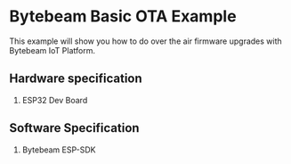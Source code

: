 # Bytebeam Basic OTA Example
This example will show you how to do over the air firmware upgrades with Bytebeam IoT Platform.

## Hardware specification
1. ESP32 Dev Board

## Software Specification
1. Bytebeam ESP-SDK